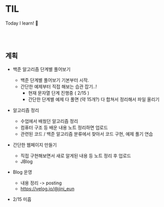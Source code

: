 # TIL
Today I learn!
🐧

<br><br>

## 계획

- 백준 알고리즘 단계별 풀어보기
  - 백준 단계별 풀어보기 기본부터 시작.
  - 간단한 예제부터 직접 해보는 습관 잡기..!
    - 현재 문자열 단계 진행중 ( 2/15 )
    - 간단한 단계별 예제 다 풀면 (약 15개?) 다 합쳐서 정리해서 파일 올리기
  
- 알고리즘 정리
  - 수업에서 배웠던 알고리즘 정리
  - 컴퓨터 구조 등 배운 내용 노트 정리하면 업로드
  - 관련된 코드 / 백준 알고리즘 분류에서 찾아서 코드 구현, 예제 풀기 연습
  
- 간단한 웹페이지 만들기
  - 직접 구현해보면서 새로 알게된 내용 등 노트 정리 후 업로드
  - JBlog
  
- Blog 운영
  - 내용 정리 -> posting
  - https://velog.io/@jini_eun

- 2/15 미흡

